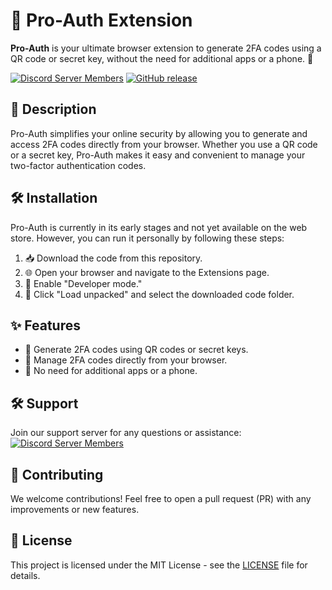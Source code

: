 # 🚀 Pro-Auth Extension

**Pro-Auth** is your ultimate browser extension to generate 2FA codes using a QR code or secret key, without the need for additional apps or a phone. 🔐

[![Discord Server Members](https://img.shields.io/discord/1316922219661627412.svg?label=Discord&logo=discord&color=7289da)](https://discord.com/invite/PcGwx743HD)
[![GitHub release](https://img.shields.io/github/release/The-Real-Rylave/pro-auth.svg)](https://github.com/The-Real-Rylave/pro-auth/releases/latest)

## 🌟 Description
Pro-Auth simplifies your online security by allowing you to generate and access 2FA codes directly from your browser. Whether you use a QR code or a secret key, Pro-Auth makes it easy and convenient to manage your two-factor authentication codes.

## 🛠️ Installation
Pro-Auth is currently in its early stages and not yet available on the web store. However, you can run it personally by following these steps:
1. 📥 Download the code from this repository.
2. 🌐 Open your browser and navigate to the Extensions page.
3. 🔧 Enable "Developer mode."
4. 📂 Click "Load unpacked" and select the downloaded code folder.

## ✨ Features
- 🔑 Generate 2FA codes using QR codes or secret keys.
- 📂 Manage 2FA codes directly from your browser.
- 🚫 No need for additional apps or a phone.

## 🛠️ Support
Join our support server for any questions or assistance:
[![Discord Server Members](https://img.shields.io/discord/1316922219661627412.svg?label=Discord&logo=discord&color=7289da)](https://discord.com/invite/PcGwx743HD)

## 👥 Contributing
We welcome contributions! Feel free to open a pull request (PR) with any improvements or new features.

## 📜 License
This project is licensed under the MIT License - see the [LICENSE](LICENSE) file for details.
